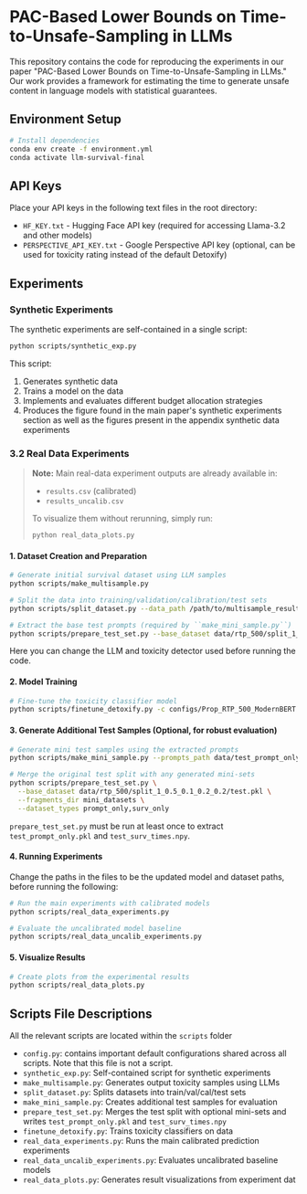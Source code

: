 # PAC-Based Lower Bounds on Time-to-Unsafe-Sampling in LLMs

This repository contains the code for reproducing the experiments in our paper "PAC-Based Lower Bounds on Time-to-Unsafe-Sampling in LLMs." Our work provides a framework for estimating the time to generate unsafe content in language models with statistical guarantees.

## Environment Setup

```bash
# Install dependencies
conda env create -f environment.yml
conda activate llm-survival-final
```

## API Keys

Place your API keys in the following text files in the root directory:
- `HF_KEY.txt` - Hugging Face API key (required for accessing Llama-3.2 and other models)
- `PERSPECTIVE_API_KEY.txt` - Google Perspective API key (optional, can be used for toxicity rating instead of the default Detoxify)

## Experiments

### Synthetic Experiments

The synthetic experiments are self-contained in a single script:

```bash
python scripts/synthetic_exp.py
```

This script:
1. Generates synthetic data
2. Trains a model on the data
3. Implements and evaluates different budget allocation strategies
4. Produces the figure found in the main paper's synthetic experiments section as well as the figures present in the appendix synthetic data experiments

### 3.2 Real Data Experiments

> **Note:** Main real-data experiment outputs are already available in:
>
> * `results.csv` (calibrated)
> * `results_uncalib.csv`
>
> To visualize them without rerunning, simply run:
>
> ```bash
> python real_data_plots.py
> ```

#### 1. Dataset Creation and Preparation


```bash
# Generate initial survival dataset using LLM samples
python scripts/make_multisample.py

# Split the data into training/validation/calibration/test sets
python scripts/split_dataset.py --data_path /path/to/multisample_results.pkl --seed 1 --proportions 0.5,0.1,0.2,0.2

# Extract the base test prompts (required by ``make_mini_sample.py``)
python scripts/prepare_test_set.py --base_dataset data/rtp_500/split_1_0.5_0.1_0.2_0.2/test.pkl --dataset_types prompt_only
```

Here you can change the LLM and toxicity detector used before running the code.

#### 2. Model Training

```bash
# Fine-tune the toxicity classifier model
python scripts/finetune_detoxify.py -c configs/Prop_RTP_500_ModernBERT.json
```

#### 3. Generate Additional Test Samples (Optional, for robust evaluation)

```bash
# Generate mini test samples using the extracted prompts
python scripts/make_mini_sample.py --prompts_path data/test_prompt_only.pkl

# Merge the original test split with any generated mini-sets
python scripts/prepare_test_set.py \
  --base_dataset data/rtp_500/split_1_0.5_0.1_0.2_0.2/test.pkl \
  --fragments_dir mini_datasets \
  --dataset_types prompt_only,surv_only
```

``prepare_test_set.py`` must be run at least once to extract
``test_prompt_only.pkl`` and ``test_surv_times.npy``.

#### 4. Running Experiments

Change the paths in the files to be the updated model and dataset paths, before running the following:

```bash
# Run the main experiments with calibrated models
python scripts/real_data_experiments.py

# Evaluate the uncalibrated model baseline
python scripts/real_data_uncalib_experiments.py
```

#### 5. Visualize Results

```bash
# Create plots from the experimental results
python scripts/real_data_plots.py
```

## Scripts File Descriptions

All the relevant scripts are located within the `scripts` folder

- `config.py`: contains important default configurations shared across all scripts.
    Note that this file is not a script.
- `synthetic_exp.py`: Self-contained script for synthetic experiments
- `make_multisample.py`: Generates output toxicity samples using LLMs
- `split_dataset.py`: Splits datasets into train/val/cal/test sets
- `make_mini_sample.py`: Creates additional test samples for evaluation
- `prepare_test_set.py`: Merges the test split with optional mini-sets and
  writes `test_prompt_only.pkl` and `test_surv_times.npy`
- `finetune_detoxify.py`: Trains toxicity classifiers on data
- `real_data_experiments.py`: Runs the main calibrated prediction experiments
- `real_data_uncalib_experiments.py`: Evaluates uncalibrated baseline models
- `real_data_plots.py`: Generates result visualizations from experiment dat
